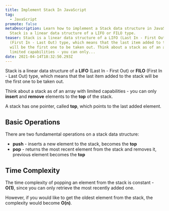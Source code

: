 ```yaml
---
title: Implement Stack In JavaScript
tag:
  - JavaScript
promote: false
metaDescription: Learn how to implement a Stack data structure in JavaScript.
  Stack is a linear data structure of a LIFO or FILO type.
teaser: Stack is a linear data structure of a LIFO (Last In - First Out) of FILO
  (First In - Last Out) type, which means that the last item added to the stack
  will be the first one to be taken out. Think about a stack as of an array with
  limited capabilities - you can only...
date: 2021-04-14T18:32:50.293Z
---
```

Stack is a linear data structure of a **LIFO** (Last In - First Out) or **FILO** (First In - Last Out) type, which means that the last item added to the stack will be the first one to be taken out.

Think about a stack as of an array with limited capabilities - you can only **insert** and **remove** elements to the **top** of the stack.

A stack has one pointer, called **top**, which points to the last added element.

## Basic Operations

There are two fundamental operations on a stack data structure:

* **push** - inserts a new element to the stack, becomes the **top**
* **pop** - returns the most recent element from the stack and removes it, previous element becomes the **top**

## Time Complexity

The time complexity of popping an element from the stack is constant - **O(1)**, since you can only retrieve the most recently added one.

However, if you would like to get the oldest element from the stack, the complexity would become **O(n)**.